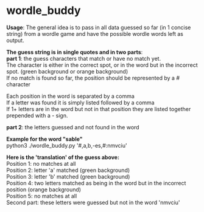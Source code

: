 # wordle_buddy

**Usage**:
The general idea is to pass in all data guessed so far (in 1 concise string) from a wordle game and have the possible wordle words left as output.  

**The guess string is in single quotes and in two parts**:  
**part 1**: the guess characters that match or have no match yet.    
The character is either in the correct spot, or in the word but in the incorrect spot. (green background or orange background)  
If no match is found so far, the position should be represented by a # character  

Each position in the word is separated by a comma  
If a letter was found it is simply listed followed by a comma  
If 1+ letters are in the word but not in that position they are listed together prepended with a - sign.  

**part 2**: the letters guessed and not found in the word  

**Example for the word "sable"**  
python3 ./wordle_buddy.py '#,a,b,-es,#:nmvciu'  

**Here is the 'translation' of the guess above:**    
Position 1: no matches at all  
Position 2: letter 'a' matched (green background)  
Position 3: letter 'b' matched (green background)  
Position 4: two letters matched as being in the word but in the incorrect position (orange background)  
Position 5: no matches at all  
Second part: these letters were guessed but not in the word 'nmvciu'  
